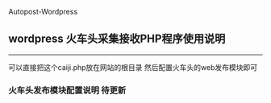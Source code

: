 Autopost-Wordpress
## wordpress 火车头采集接收PHP程序使用说明
---
可以直接把这个caiji.php放在网站的根目录
然后配置火车头的web发布模块即可

### 火车头发布模块配置说明 待更新


